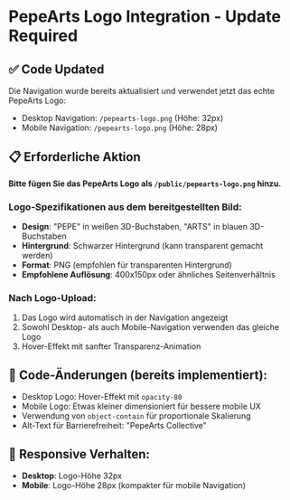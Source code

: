 # PepeArts Logo Integration - Update Required

## ✅ Code Updated
Die Navigation wurde bereits aktualisiert und verwendet jetzt das echte PepeArts Logo:
- Desktop Navigation: `/pepearts-logo.png` (Höhe: 32px)
- Mobile Navigation: `/pepearts-logo.png` (Höhe: 28px)

## 📋 Erforderliche Aktion
**Bitte fügen Sie das PepeArts Logo als `/public/pepearts-logo.png` hinzu.**

### Logo-Spezifikationen aus dem bereitgestellten Bild:
- **Design**: "PEPE" in weißen 3D-Buchstaben, "ARTS" in blauen 3D-Buchstaben
- **Hintergrund**: Schwarzer Hintergrund (kann transparent gemacht werden)
- **Format**: PNG (empfohlen für transparenten Hintergrund)
- **Empfohlene Auflösung**: 400x150px oder ähnliches Seitenverhältnis

### Nach Logo-Upload:
1. Das Logo wird automatisch in der Navigation angezeigt
2. Sowohl Desktop- als auch Mobile-Navigation verwenden das gleiche Logo
3. Hover-Effekt mit sanfter Transparenz-Animation

## 🔧 Code-Änderungen (bereits implementiert):
- Desktop Logo: Hover-Effekt mit `opacity-80`
- Mobile Logo: Etwas kleiner dimensioniert für bessere mobile UX
- Verwendung von `object-contain` für proportionale Skalierung
- Alt-Text für Barrierefreiheit: "PepeArts Collective"

## 📱 Responsive Verhalten:
- **Desktop**: Logo-Höhe 32px
- **Mobile**: Logo-Höhe 28px (kompakter für mobile Navigation)